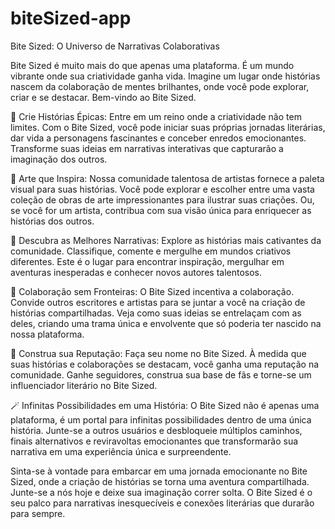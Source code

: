 # biteSized-app
Bite Sized: O Universo de Narrativas Colaborativas

Bite Sized é muito mais do que apenas uma plataforma. É um mundo vibrante onde sua criatividade ganha vida. Imagine um lugar onde histórias nascem da colaboração de mentes brilhantes, onde você pode explorar, criar e se destacar. Bem-vindo ao Bite Sized.

📖 Crie Histórias Épicas: Entre em um reino onde a criatividade não tem limites. Com o Bite Sized, você pode iniciar suas próprias jornadas literárias, dar vida a personagens fascinantes e conceber enredos emocionantes. Transforme suas ideias em narrativas interativas que capturarão a imaginação dos outros.

🎨 Arte que Inspira: Nossa comunidade talentosa de artistas fornece a paleta visual para suas histórias. Você pode explorar e escolher entre uma vasta coleção de obras de arte impressionantes para ilustrar suas criações. Ou, se você for um artista, contribua com sua visão única para enriquecer as histórias dos outros.

🌟 Descubra as Melhores Narrativas: Explore as histórias mais cativantes da comunidade. Classifique, comente e mergulhe em mundos criativos diferentes. Este é o lugar para encontrar inspiração, mergulhar em aventuras inesperadas e conhecer novos autores talentosos.

🤝 Colaboração sem Fronteiras: O Bite Sized incentiva a colaboração. Convide outros escritores e artistas para se juntar a você na criação de histórias compartilhadas. Veja como suas ideias se entrelaçam com as deles, criando uma trama única e envolvente que só poderia ter nascido na nossa plataforma.

👥 Construa sua Reputação: Faça seu nome no Bite Sized. À medida que suas histórias e colaborações se destacam, você ganha uma reputação na comunidade. Ganhe seguidores, construa sua base de fãs e torne-se um influenciador literário no Bite Sized. 

🪄 Infinitas Possibilidades em uma História: O Bite Sized não é apenas uma plataforma, é um portal para infinitas possibilidades dentro de uma única história. Junte-se a outros usuários e desbloqueie múltiplos caminhos, finais alternativos e reviravoltas emocionantes que transformarão sua narrativa em uma experiência única e surpreendente.

Sinta-se à vontade para embarcar em uma jornada emocionante no Bite Sized, onde a criação de histórias se torna uma aventura compartilhada. Junte-se a nós hoje e deixe sua imaginação correr solta. O Bite Sized é o seu palco para narrativas inesquecíveis e conexões literárias que durarão para sempre.
